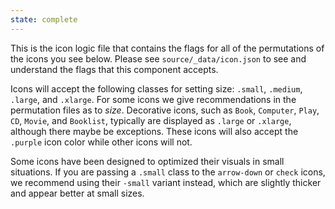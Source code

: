 ```yaml
---
state: complete
---
```


This is the icon logic file that contains the flags for all of the permutations of the icons you see below. Please see `source/_data/icon.json` to see and understand the flags that this component accepts.

Icons will accept the following classes for setting size: `.small`, `.medium`, `.large`, and `.xlarge`. For some icons we give recommendations in the permutation files as to _size_. Decorative icons, such as `Book`, `Computer`, `Play`, `CD`, `Movie`, and `Booklist`, typically are displayed as `.large` or `.xlarge`, although there maybe be exceptions. These icons will also accept the `.purple` icon color while other icons will not.

Some icons have been designed to optimized their visuals in small situations. If you are passing a `.small` class to the `arrow-down` or `check` icons, we recommend using their `-small` variant instead, which are slightly thicker and appear better at small sizes.
